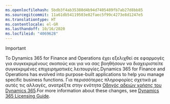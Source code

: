 ```yaml
---
ms.openlocfilehash: 5bdb3f4ab35380d4b94d7405489fb7ab27d8bb85
ms.sourcegitcommit: 11a61db54119503e82faec5f99c4273e8d1247e5
ms.translationtype: HT
ms.contentlocale: el-GR
ms.lasthandoff: 10/16/2020
ms.locfileid: "4069628"
---
```

> [!IMPORTANT]
> <span data-ttu-id="b7a21-101">Το Dynamics 365 for Finance and Operations έχει εξελιχθεί σε εφαρμογές για συγκεκριμένους σκοπούς και για να σας βοηθήσουν να διαχειριστείτε συγκεκριμένες επιχειρηματικές λειτουργίες.</span><span class="sxs-lookup"><span data-stu-id="b7a21-101">Dynamics 365 for Finance and Operations has evolved into purpose-built applications to help you manage specific business functions.</span></span> <span data-ttu-id="b7a21-102">Για περισσότερες πληροφορίες σχετικά με αυτές τις αλλαγές, ανατρέξτε στην ενότητα [Οδηγός αδειών χρήσης του Dynamics 365](https://mbs.microsoft.com/Files/public/365/Dynamics365LicensingGuide.pdf).</span><span class="sxs-lookup"><span data-stu-id="b7a21-102">For more information about these changes, see [Dynamics 365 Licensing Guide](https://mbs.microsoft.com/Files/public/365/Dynamics365LicensingGuide.pdf).</span></span>
 
